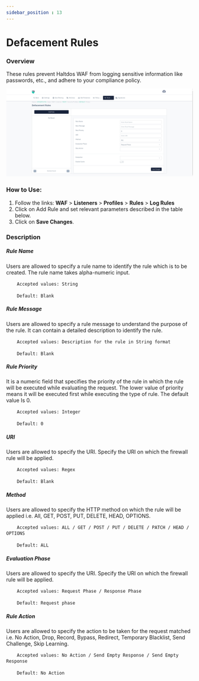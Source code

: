 ```yaml
---
sidebar_position : 13
---
```

# Defacement Rules
   
### Overview
   
These rules prevent Haltdos WAF from logging sensitive information like passwords, etc., and adhere to your compliance policy.  

![Log Rules](/img/waf/v8/docs/defacementRule.png)
   
### How to Use:
1. Follow the links: **WAF** > **Listeners** > **Profiles** > **Rules** > **Log Rules**
2. Click on Add Rule and set relevant parameters described in the table below.
3. Click on **Save Changes**.
   
### Description

##### **Rule Name**
Users are allowed to specify a rule name to identify the rule which is to be created. The rule name takes alpha-numeric input.

```
    Accepted values: String

    Default: Blank  
```


##### **Rule Message**
Users are allowed to specify a rule message to understand the purpose of the rule. It can contain a detailed description to identify the rule.

```
    Accepted values: Description for the rule in String format

    Default: Blank  
```


##### **Rule Priority**
It is a numeric field that specifies the priority of the rule in which the rule will be executed while evaluating the request. The lower value of priority means it will be executed first while executing the type of rule. The default value Is 0. 

```
    Accepted values: Integer

    Default: 0  
```


##### **URI**
Users are allowed to specify the URI. Specify the URI on which the firewall rule will be applied.

```
    Accepted values: Regex

    Default: Blank  
```


##### **Method**
Users are allowed to specify the HTTP method on which the rule will be applied i.e. All, GET, POST, PUT, DELETE, HEAD, OPTIONS.

```
    Accepted values: ALL / GET / POST / PUT / DELETE / PATCH / HEAD / OPTIONS

    Default: ALL  
```


##### **Evaluation Phase**
Users are allowed to specify the URI. Specify the URI on which the firewall rule will be applied.

```
    Accepted values: Request Phase / Response Phase

    Default: Request phase  
```


##### **Rule Action**
Users are allowed to specify the action to be taken for the request matched i.e. No Action, Drop, Record, Bypass, Redirect, Temporary Blacklist, Send Challenge, Skip Learning.

```
    Accepted values: No Action / Send Empty Response / Send Empty Response

    Default: No Action  
```

